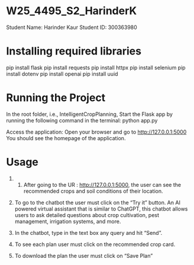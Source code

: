 # W25_4495_S2_HarinderK

Student Name: Harinder Kaur
Student ID: 300363980

# Installing required libraries

pip install flask
pip install requests
pip install httpx
pip install selenium
pip install dotenv
pip install openai
pip install uuid



# Running the Project

In the root folder, i.e., IntelligentCropPlanning, Start the Flask app by running the following command in the terminal: 
python app.py

Access the application:
Open your browser and go to http://127.0.0.1:5000
You should see the homepage of the application.

# Usage

1. 1.	After going to the UR : http://127.0.0.1:5000, the user can see the recommended crops and soil conditions of their location.

2.	To go to the chatbot the user must click on the “Try it” button. An AI powered virtual assistant that is similar to ChatGPT, this chatbot allows users to ask detailed questions about crop cultivation, pest management, irrigation systems, and more. 
 
3.	In the chatbot, type in the text box any query and hit “Send”. 
 
4.	To see each plan user must click on the recommended crop card. 
 
5.	To download the plan the user must click on “Save Plan”
 







